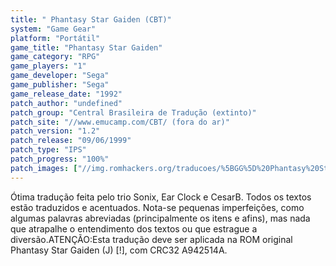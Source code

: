 ```yaml
---
title: " Phantasy Star Gaiden (CBT)"
system: "Game Gear"
platform: "Portátil"
game_title: "Phantasy Star Gaiden"
game_category: "RPG"
game_players: "1"
game_developer: "Sega"
game_publisher: "Sega"
game_release_date: "1992"
patch_author: "undefined"
patch_group: "Central Brasileira de Tradução (extinto)"
patch_site: "//www.emucamp.com/CBT/ (fora do ar)"
patch_version: "1.2"
patch_release: "09/06/1999"
patch_type: "IPS"
patch_progress: "100%"
patch_images: ["//img.romhackers.org/traducoes/%5BGG%5D%20Phantasy%20Star%20Gaiden%20-%20CBT%20-%201.png","//img.romhackers.org/traducoes/%5BGG%5D%20Phantasy%20Star%20Gaiden%20-%20CBT%20-%202.png","//img.romhackers.org/traducoes/%5BGG%5D%20Phantasy%20Star%20Gaiden%20-%20CBT%20-%203.png"]
---
```

Ótima tradução feita pelo trio Sonix, Ear Clock e CesarB. Todos os textos estão traduzidos e acentuados. Nota-se pequenas imperfeições, como algumas palavras abreviadas (principalmente os itens e afins), mas nada que atrapalhe o entendimento dos textos ou que estrague a diversão.ATENÇÃO:Esta tradução deve ser aplicada na ROM original Phantasy Star Gaiden (J) [!], com CRC32 A942514A.